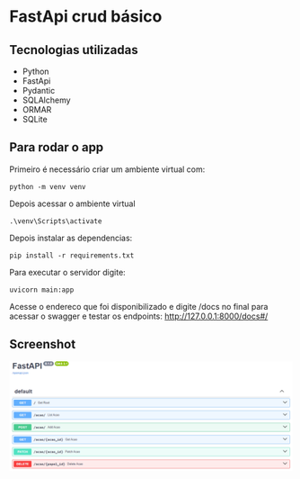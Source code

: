 # FastApi crud básico

## Tecnologias utilizadas

<ul>
  <li>Python</li>
  <li>FastApi</li>
  <li>Pydantic</li>
  <li>SQLAlchemy</li>
  <li>ORMAR</li>
  <li>SQLite</li>
</ul>

## Para rodar o app

Primeiro é necessário criar um ambiente virtual com:
```
python -m venv venv
```

Depois acessar o ambiente virtual
```
.\venv\Scripts\activate
```

Depois instalar as dependencias:
```
pip install -r requirements.txt
```

Para executar o servidor digite:
```
uvicorn main:app
```
Acesse o endereco que foi disponibilizado e digite /docs no final para acessar o swagger e testar os endpoints:
http://127.0.0.1:8000/docs#/

## Screenshot

<img src="imagem_2023-09-22_141205849.png">
